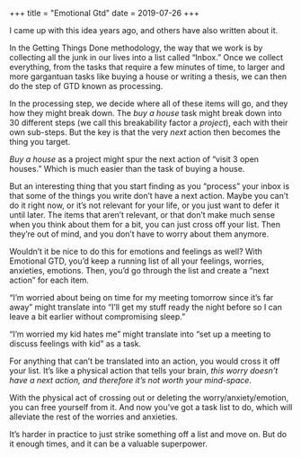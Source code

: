 +++
title = "Emotional Gtd"
date = 2019-07-26
+++

I came up with this idea years ago, and others have also written about it. 

In the Getting Things Done methodology, the way that we work is by collecting all the junk in our lives into a list called “Inbox.” Once we collect everything, from the tasks that require a few minutes of time, to larger and more gargantuan tasks like buying a house or writing a thesis, we can then do the step of GTD known as processing.

In the processing step, we decide where all of these items will go, and they how they might break down. The _buy a house_ task might break down into 30 different steps (we call this breakability factor a _project_), each with their own sub-steps. But the key is that the very _next_ action then becomes the thing you target.

_Buy a house_ as a project might spur the next action of “visit 3 open houses.” Which is much easier than the task of buying a house.

But an interesting thing that you start finding as you “process” your inbox is that some of the things you write don’t have a next action. Maybe you can’t do it right now, or it’s not relevant for your life, or you just want to defer it until later. The items that aren’t relevant, or that don’t make much sense when you think about them for a bit, you can just cross off your list. Then they’re out of mind, and you don’t have to worry about them anymore.

Wouldn’t it be nice to do this for emotions and feelings as well? With Emotional GTD, you’d keep a running list of all your feelings, worries, anxieties, emotions. Then, you’d go through the list and create a “next action” for each item.

“I’m worried about being on time for my meeting tomorrow since it’s far away” might translate into “I’ll get my stuff ready the night before so I can leave a bit earlier without compromising sleep.”

“I’m worried my kid hates me” might translate into “set up a meeting to discuss feelings with kid” as a task. 

For anything that can’t be translated into an action, you would cross it off your list. It’s like a physical action that tells your brain, _this worry doesn’t have a next action, and therefore it’s not worth your mind-space_. 

With the physical act of crossing out or deleting the worry/anxiety/emotion, you can free yourself from it. And now you’ve got a task list to do, which will alleviate the rest of the worries and anxieties.

It’s harder in practice to just strike something off a list and move on. But do it enough times, and it can be a valuable superpower.